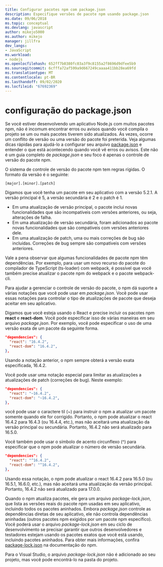 ```yaml
---
title: Configurar pacotes npm com package.json
description: Especifique versões de pacote npm usando package.json
ms.date: 09/06/2018
ms.topic: conceptual
ms.devlang: javascript
author: mikejo5000
ms.author: mikejo
manager: jillfra
dev_langs:
- JavaScript
ms.workload:
- nodejs
ms.openlocfilehash: 652ff7b0380fc03a3f9c8155a2f8696d9dfee5b9
ms.sourcegitcommit: 6cfffa72af599a9d667249caaaa411bb28ea69fd
ms.translationtype: MT
ms.contentlocale: pt-BR
ms.lasthandoff: 09/02/2020
ms.locfileid: "67692369"
---
```

# <a name="packagejson-configuration"></a>configuração do package.json

Se você estiver desenvolvendo um aplicativo Node.js com muitos pacotes npm, não é incomum encontrar erros ou avisos quando você compila o projeto se um ou mais pacotes tiverem sido atualizados. Às vezes, ocorre um conflito de versão ou uma versão do pacote foi preterida. Veja algumas dicas rápidas para ajudá-lo a configurar seu arquivo [package.json](https://docs.npmjs.com/files/package.json) e entender o que está acontecendo quando você vê erros ou avisos. Este não é um guia completo de *package.json* e seu foco é apenas o controle de versão do pacote npm.

O sistema de controle de versão do pacote npm tem regras rígidas. O formato da versão é o seguinte:

```
[major].[minor].[patch]
```

Digamos que você tenha um pacote em seu aplicativo com a versão 5.2.1. A versão principal é 5, a versão secundária é 2 e o patch é 1.

* Em uma atualização de versão principal, o pacote inclui novas funcionalidades que são incompatíveis com versões anteriores, ou seja, alterações de falha.
* Em uma atualização de versão secundária, foram adicionados ao pacote novas funcionalidades que são compatíveis com versões anteriores dele.
* Em uma atualização de patch, uma ou mais correções de bug são incluídas. Correções de bug sempre são compatíveis com versões anteriores.

Vale a pena observar que algumas funcionalidades de pacote npm têm dependências. Por exemplo, para usar um novo recurso do pacote do compilador de TypeScript (ts-loader) com webpack, é possível que você também precise atualizar o pacote npm do webpack e o pacote webpack-cli.

Para ajudar a gerenciar o controle de versão do pacote, o npm dá suporte a várias notações que você pode usar em *package.json*. Você pode usar essas notações para controlar o tipo de atualizações de pacote que deseja aceitar em seu aplicativo.

Digamos que você esteja usando o React e precise incluir os pacotes npm **react** e **react-dom**. Você pode especificar isso de várias maneiras em seu arquivo *package.json*. Por exemplo, você pode especificar o uso de uma versão exata de um pacote da seguinte forma.

  ```json
  "dependencies": {
    "react": "16.4.2",
    "react-dom": "16.4.2",
  },
  ```

Usando a notação anterior, o npm sempre obterá a versão exata especificada, 16.4.2.

Você pode usar uma notação especial para limitar as atualizações a atualizações de patch (correções de bug). Neste exemplo:

  ```json
  "dependencies": {
    "react": "~16.4.2",
    "react-dom": "~16.4.2",
  },
  ```

você pode usar o caractere til (~) para instruir o npm a atualizar um pacote somente quando ele for corrigido. Portanto, o npm pode atualizar o react 16.4.2 para 16.4.3 (ou 16.4.4, etc.), mas não aceitará uma atualização da versão principal ou secundária. Portanto, 16.4.2 não será atualizado para 16.5.0.

Você também pode usar o símbolo de acento circunflexo (^) para especificar que o npm pode atualizar o número de versão secundária.

  ```json
  "dependencies": {
    "react": "^16.4.2",
    "react-dom": "^16.4.2",
  },
  ```

Usando essa notação, o npm pode atualizar o react 16.4.2 para 16.5.0 (ou 16.5.1, 16.6.0, etc.), mas não aceitará uma atualização da versão principal. Portanto, 16.4.2 não será atualizado para 17.0.0.

Quando o npm atualiza pacotes, ele gera um arquivo *package-lock.json*, que lista as versões reais do pacote npm usadas em seu aplicativo, incluindo todos os pacotes aninhados. Embora *package.json* controle as dependências diretas de seu aplicativo, ele não controla dependências aninhadas (outros pacotes npm exigidos por um pacote npm específico). Você poderá usar o arquivo *package-lock.json* em seu ciclo de desenvolvimento se precisar garantir que outros desenvolvedores e testadores estejam usando os pacotes exatos que você está usando, incluindo pacotes aninhados. Para obter mais informações, confira [package-lock.json](https://docs.npmjs.com/files/package-lock.json) na documentação do npm.

Para o Visual Studio, o arquivo *package-lock.json* não é adicionado ao seu projeto, mas você pode encontrá-lo na pasta do projeto.
